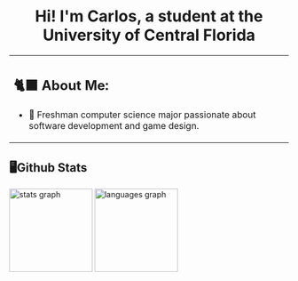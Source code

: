 <H1 align="center"> Hi! I'm Carlos, a student at the University of Central Florida</H1>

<table>
  <tr>
     <td>
      <h2>🐈‍⬛ About Me:</h2>
      <ul>
        <li>👑 Freshman computer science major passionate about software development and game design.</li>
      </ul>
    </td>
   
  </tr>
</table>

<div>
  <h2>🖥️Github Stats</h2>
  <div align="left">
    <img src="https://github-readme-stats.vercel.app/api?username=carloselopezjr&hide_title=false&hide_rank=true&show_icons=true&include_all_commits=true&count_private=true&disable_animations=false&theme=dark&locale=en&hide_border=false" height="150" alt="stats graph"  />
  <img src="https://github-readme-stats.vercel.app/api/top-langs?username=carloselopezjr&locale=en&hide_title=false&layout=compact&card_width=320&langs_count=5&theme=dark&hide_border=false" height="150" alt="languages graph"  />
  </div>
</div>

   
    









